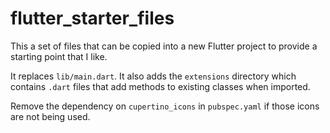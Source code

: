 # flutter_starter_files

This a set of files that can be copied into a new Flutter project
to provide a starting point that I like.

It replaces `lib/main.dart`.
It also adds the `extensions` directory which contains `.dart` files
that add methods to existing classes when imported.

Remove the dependency on `cupertino_icons` in `pubspec.yaml`
if those icons are not being used.

